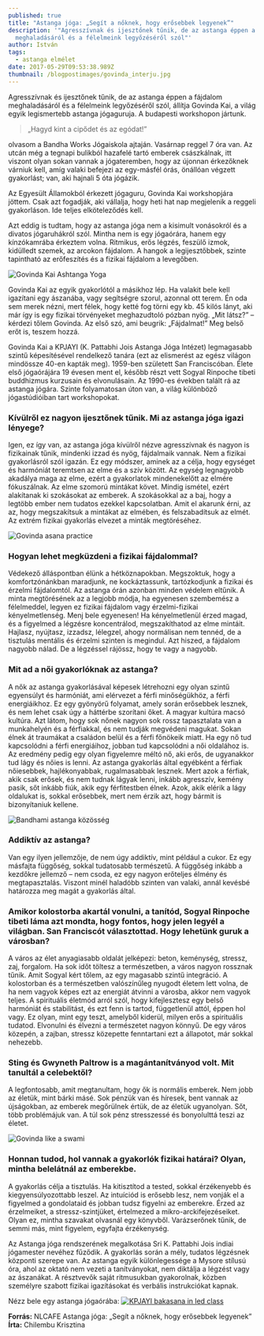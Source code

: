 ```yaml
---
published: true
title: "Astanga jóga: „Segít a nőknek, hogy erősebbek legyenek”"
description: '"Agresszívnak és ijesztőnek tűnik, de az astanga éppen a fájdalom
  meghaladásáról és a félelmeink legyőzéséről szól"'
author: István
tags:
  - astanga elmélet
date: 2017-05-29T09:53:38.989Z
thumbnail: /blogpostimages/govinda_interju.jpg
---
```

Agresszívnak és ijesztőnek tűnik, de az astanga éppen a fájdalom meghaladásáról és a félelmeink legyőzéséről szól, állítja Govinda Kai, a világ egyik legismertebb astanga jógaguruja. A budapesti workshopon jártunk.

> „Hagyd kint a cipődet és az egódat!” 

olvasom a Bandha Works Jógaiskola ajtaján. Vasárnap reggel 7 óra van. Az utcán még a tegnapi bulikból hazafelé tartó emberek császkálnak, itt viszont olyan sokan vannak a jógateremben, hogy az újonnan érkezőknek várniuk kell, amíg valaki befejezi az egy-másfél órás, önállóan végzett gyakorlást; van, aki hajnali 5 óta jógázik.

Az Egyesült Államokból érkezett jógaguru, Govinda Kai workshopjára jöttem. Csak azt fogadják, aki vállalja, hogy heti hat nap megjelenik a reggeli gyakorláson. Ide teljes elköteleződés kell.

Azt eddig is tudtam, hogy az astanga jóga nem a kisimult vonásokról és a divatos jógaruhákról szól. Mintha nem is egy jógaórára, hanem egy kínzókamrába érkeztem volna. Ritmikus, erős légzés, feszülő izmok, kidülledt szemek, az arcokon fájdalom. A hangok a legijesztőbbek, szinte tapintható az erőfeszítés és a fizikai fájdalom a levegőben.

![Govinda Kai Ashtanga Yoga](/blogpostimages/govinda_ashtanga.jpg)

Govinda Kai az egyik gyakorlótól a másikhoz lép. Ha valakit bele kell igazítani egy ászanába, vagy segítségre szorul, azonnal ott terem. Én oda sem merek nézni, mert félek, hogy ketté fog törni egy kb. 45 kilós lányt, aki már így is egy fizikai törvényeket meghazudtoló pózban nyög. „Mit látsz?” – kérdezi tőlem Govinda. Az első szó, ami beugrik: „Fájdalmat!” Meg belső erőt is, teszem hozzá.

Govinda Kai a KPJAYI (K. Pattabhi Jois Astanga Jóga Intézet) legmagasabb szintű képesítésével rendelkező tanára (ezt az elismerést az egész világon mindössze 40-en kapták meg). 1959-ben született San Franciscóban. Élete első jógaórájára 19 évesen ment el, később részt vett Sogyal Rinpoche tibeti buddhizmus kurzusain és elvonulásain. Az 1990-es években talált rá az astanga jógára. Szinte folyamatosan úton van, a világ különböző jógastúdióiban tart workshopokat.

### Kívülről ez nagyon ijesztőnek tűnik. Mi az astanga jóga igazi lényege?

Igen, ez így van, az astanga jóga kívülről nézve agresszívnak és nagyon is fizikainak tűnik, mindenki izzad és nyög, fájdalmaik vannak. Nem a fizikai gyakorlásról szól igazán. Ez egy módszer, aminek az a célja, hogy egységet és harmóniát teremtsen az elme és a szív között. Az egység legnagyobb akadálya maga az elme, ezért a gyakorlatok mindenekelőtt az elmére fókuszálnak. Az elme szomorú mintákat követ. Mindig ismétel, ezért alakítanak ki szokásokat az emberek. A szokásokkal az a baj, hogy a legtöbb ember nem tudatos ezekkel kapcsolatban. Amit el akarunk érni, az az, hogy megszakítsuk a mintákat az elmében, és felszabadítsuk az elmét. Az extrém fizikai gyakorlás elvezet a minták megtöréséhez.

![Govinda asana practice](/blogpostimages/govinda_asana_pratice.jpg)

### Hogyan lehet megküzdeni a fizikai fájdalommal?

Védekező álláspontban élünk a hétköznapokban. Megszoktuk, hogy a komfortzónánkban maradjunk, ne kockáztassunk, tartózkodjunk a fizikai és érzelmi fájdalomtól. Az astanga órán azonban minden védelem eltűnik. A minta megtörésének az a legjobb módja, ha egyenesen szembemész a félelmeddel, legyen ez fizikai fájdalom vagy érzelmi-fizikai kényelmetlenség. Menj bele egyenesen! Ha kényelmetlenül érzed magad, és a figyelmed a légzésre koncentrálod, megszakíthatod az elme mintáit. Hajlasz, nyújtasz, izzadsz, lélegzel, ahogy normálisan nem tennéd, de a tisztulás mentális és érzelmi szinten is megindul. Azt hiszed, a fájdalom nagyobb nálad. De a légzéssel rájössz, hogy te vagy a nagyobb.

### Mit ad a női gyakorlóknak az astanga?

A nők az astanga gyakorlásával képesek létrehozni egy olyan szintű egyensúlyt és harmóniát, ami elérvezet a férfi minőségükhöz, a férfi energiáikhoz. Ez egy gyönyörű folyamat, amely során erősebbek lesznek, és nem lehet csak úgy a háttérbe szorítani őket. A magyar kultúra macsó kultúra. Azt látom, hogy sok nőnek nagyon sok rossz tapasztalata van a munkahelyén és a férfiakkal, és nem tudják megvédeni magukat. Sokan élnek át traumákat a családon belül és a férfi főnökeik miatt. Ha egy nő tud kapcsolódni a férfi energiáihoz, jobban tud kapcsolódni a női oldalához is. Az eredmény pedig egy olyan figyelemre méltó nő, aki erős, de ugyanakkor tud lágy és nőies is lenni. Az astanga gyakorlás által egyébként a férfiak nőiesebbek, hajlékonyabbak, rugalmasabbak lesznek. Mert azok a férfiak, akik csak erősek, és nem tudnak lágyak lenni, inkább agresszív, kemény pasik, sőt inkább fiúk, akik egy férfitestben élnek. Azok, akik elérik a lágy oldalukat is, sokkal erősebbek, mert nem érzik azt, hogy bármit is bizonyítaniuk kellene.

![Bandhami astanga közösség](/blogpostimages/bandhami.jpg)

### Addiktív az astanga?

Van egy ilyen jellemzője, de nem úgy addiktív, mint például a cukor. Ez egy másfajta függőség, sokkal tudatosabb természetű. A függőség inkább a kezdőkre jellemző – nem csoda, ez egy nagyon erőteljes élmény és megtapasztalás. Viszont minél haladóbb szinten van valaki, annál kevésbé határozza meg magát a gyakorlás által.

### Amikor kolostorba akartál vonulni, a tanítód, Sogyal Rinpoche tibeti láma azt mondta, hogy fontos, hogy jelen legyél a világban. San Franciscót választottad. Hogy lehetünk guruk a városban?

A város az élet anyagiasabb oldalát jelképezi: beton, keménység, stressz, zaj, forgalom. Ha sok időt töltesz a természetben, a város nagyon rossznak tűnik. Amit Sogyal kért tőlem, az egy magasabb szintű integráció. A kolostorban és a természetben valószínűleg nyugodt életem lett volna, de ha nem vagyok képes ezt az energiát átvinni a városba, akkor nem vagyok teljes. A spirituális életmód arról szól, hogy kifejlesztesz egy belső harmóniát és stabilitást, és ezt fenn is tartod, függetlenül attól, éppen hol vagy. Ez olyan, mint egy teszt, amelyből kiderül, milyen erős a spirituális tudatod. Elvonulni és élvezni a természetet nagyon könnyű. De egy város közepén, a zajban, stressz közepette fenntartani ezt a állapotot, már sokkal nehezebb.

### Sting és Gwyneth Paltrow is a magántanítványod volt. Mit tanultál a celebektől?

A legfontosabb, amit megtanultam, hogy ők is normális emberek. Nem jobb az életük, mint bárki másé. Sok pénzük van és híresek, bent vannak az újságokban, az emberek megőrülnek értük, de az életük ugyanolyan. Sőt, több problémájuk van. A túl sok pénz stresszessé és bonyolulttá teszi az életet.

![Govinda like a swami](/blogpostimages/ashtanga_yoga.jpg)

### Honnan tudod, hol vannak a gyakorlók fizikai határai? Olyan, mintha belelátnál az emberekbe.

A gyakorlás célja a tisztulás. Ha kitisztítod a tested, sokkal érzékenyebb és kiegyensúlyozottabb leszel. Az intuíciód is erősebb lesz, nem vonják el a figyelmed a gondolataid és jobban tudsz figyelni az emberekre. Érzed az érzelmeiket, a stressz-szintjüket, értelmezed a mikro-arckifejezéseiket. Olyan ez, mintha szavakat olvasnál egy könyvből. Varázserőnek tűnik, de semmi más, mint figyelem, egyfajta érzékenység.

Az Astanga jóga rendszerének megalkotása Sri K. Pattabhi Jois indiai jógamester nevéhez fűződik. A gyakorlás során a mély, tudatos légzésnek központi szerepe van. Az astanga egyik különlegessége a Mysore stílusú óra, ahol az oktató nem vezeti a tanítványokat, nem diktálja a légzést vagy az ászanákat. A résztvevők saját ritmusukban gyakorolnak, közben személyre szabott fizikai igazításokat és verbális instrukciókat kapnak. 

Nézz bele egy astanga jógaórába:
[![KPJAYI bakasana in led class](/blogpostimages/govinda_bakasana.jpeg)](https://youtu.be/hyMlySBgVE4)

**Forrás:** NLCAFE Astanga jóga: „Segít a nőknek, hogy erősebbek legyenek”
**Írta:** Chilembu Krisztina
